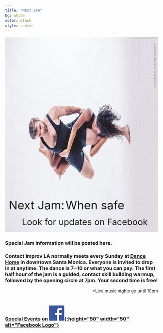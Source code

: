 ```yaml
---
title: "Next Jam"
bg: white
color: black
style: center
---
```


<div style="display: inline-block; position: relative;">
<img src="/img/nickkloii_horizontal.jpg" width="963" height="642" alt="Contact Improv Dancers" />
<div style="position: absolute; background-color: rgba(255, 255, 255, 0.0); padding: 5px; bottom: 0px; left: 0.5em">
<span style="margin-botom: 0px; font-size: 100%; font-size: 4vw">Next Jam:</span>
<span id="next" style="font-size: 100%; font-size: 4vw">When safe</span>
<!--
<span style="padding-right: 0.1em; padding-top: 0px; font-size: 150%; font-size: 5vw">Sunday</span>
<span id="next_month" style="font-size: 100%; font-size: 4vw"></span>
<span id="next_day" style="font-size: 150%; font-size: 5vw"></span>
<div style="float: right; padding: 0.5em; padding-right: 1em; font-size: 100%; font-size: 4vw">&nbsp;6:30pm - 9:00pm*</div>
-->
<div style="float: right; padding: 0.5em; padding-right: 1em; font-size: 100%; font-size: 3vw">&nbsp;Look for updates on Facebook</div>
</div>
</div>

<br />

### Special Jam information will be posted here. ###


### Contact Improv LA normally meets every Sunday at [Dance Home](#20000103venue) in downtown Santa Monica.  Everyone is invited to drop in at anytime.  The dance is $7-$10 or what you can pay.  The first half hour of the jam is a guided, contact skill building warmup, followed by the opening circle at 7pm.  Your second time is free!  ###

<div style="float: right;">
*Live music nights go until 10pm
</div>

<br />
<br />

### [Special Events on ![Facebook](/img/FB-f-Logo__blue_50.jpg){:height="50" width="50" alt="Facebook Logo"}](https://www.facebook.com/groups/ContactImprovLA?view=events) ###
